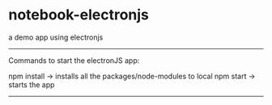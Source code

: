 # notebook-electronjs
a demo app using electronjs

----------------------------------------------------------

Commands to start the electronJS app:

npm install -> installs all the packages/node-modules to local
npm start  -> starts the app


----------------------------------------------------------
